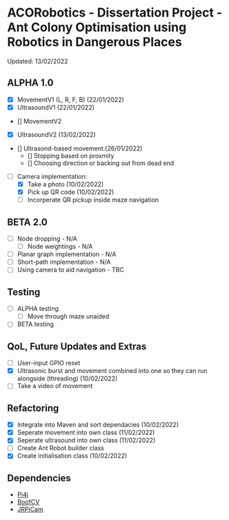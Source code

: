 # ACORobotics - Dissertation Project - Ant Colony Optimisation using Robotics in Dangerous Places
Updated: 13/02/2022

## ALPHA 1.0
- [x] MovementV1 (L, R, F, B) (22/01/2022)
- [x] UltrasoundV1 (22/01/2022)
- [] MovementV2
- [x] UltrasoundV2 (13/02/2022)
- [] Ultrasond-based movement:(26/01/2022)
  - [] Stopping based on proxmity
  - [] Choosing direction or backing out from dead end 
- [ ] Camera implementation:
	- [x] Take a photo (10/02/2022)
	- [x] Pick up QR code (10/02/2022)
	- [ ] Incorperate QR pickup inside maze navigation

## BETA 2.0
- [ ] Node dropping - N/A
	- [ ] Node weightings - N/A
- [ ] Planar graph implementation - N/A
- [ ] Short-path implementation - N/A
- [ ] Using camera to aid navigation - TBC

## Testing
- [ ] ALPHA testing
	- [ ] Move through maze unaided 
- [ ] BETA testing

## QoL, Future Updates and Extras
- [ ] User-input GPIO reset
- [x] Ultrasonic burst and movement combined into one so they can run alongside (threading) (10/02/2022)
- [ ] Take a video of movement

## Refactoring
- [x] Integrate into Maven and sort dependacies (10/02/2022)
- [x] Seperate movement into own class (11/02/2022)
- [x] Seperate ultrasound into own class (11/02/2022)
- [ ] Create Ant Robot builder class
- [x] Create initialisation class (10/02/2022)

## Dependencies
- [Pi4j](https://pi4j.com/1.2/download.html)
- [BoofCV](https://github.com/lessthanoptimal/BoofCV)
- [JRPiCam](https://github.com/Hopding/JRPiCam)
